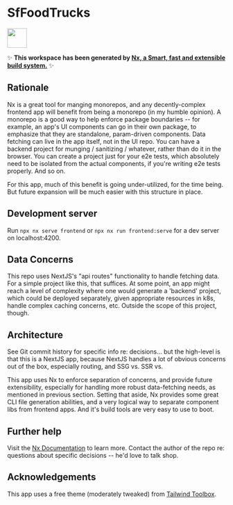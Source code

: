 # SfFoodTrucks

<a alt="Nx logo" href="https://nx.dev" target="_blank" rel="noreferrer"><img src="https://raw.githubusercontent.com/nrwl/nx/master/images/nx-logo.png" width="45"></a>

✨ **This workspace has been generated by [Nx, a Smart, fast and extensible build system.](https://nx.dev)** ✨

## Rationale

Nx is a great tool for manging monorepos, and any decently-complex frontend app will benefit from being a monorepo (in my humble opinion). A monorepo is a good way to help enforce package boundaries -- for example, an app's UI components can go in their own package, to emphasize that they are standalone, param-driven components. Data fetching can live in the app itself, not in the UI repo. You can have a backend project for munging / sanitizing / whatever, rather than do it in the browser. You can create a project just for your e2e tests, which absolutely need to be isolated from the actual components, if you're writing e2e tests properly. And so on.

For this app, much of this benefit is going under-utilized, for the time being. But future expansion will be much easier with this structure in place.

## Development server

Run `npx nx serve frontend` or `npx nx run frontend:serve` for a dev server on localhost:4200.

## Data Concerns

This repo uses NextJS's "api routes" functionality to handle fetching data. For a simple project like this, that suffices. At some point, an app might reach a level of complexity where one would generate a 'backend' project, which could be deployed separately, given appropriate resources in k8s, handle complex caching concerns, etc. Outside the scope of this project, though.

## Architecture

See Git commit history for specific info re: decisions... but the high-level is that this is a NextJS app, because NextJS handles a lot of obvious concerns out of the box, especially routing, and SSG vs. SSR vs.

This app uses Nx to enforce separation of concerns, and provide future extensibility, especially for handling more robust data-fetching needs, as mentioned in previous section. Setting that aside, Nx provides some great CLI file generation abilities, and a very logical way to separate component libs from frontend apps. And it's build tools are very easy to use to boot.

## Further help

Visit the [Nx Documentation](https://nx.dev) to learn more. Contact the author of the repo re: questions about specific decisions -- he'd love to talk shop.

## Acknowledgements

This app uses a free theme (moderately tweaked) from [Tailwind Toolbox](https://www.tailwindtoolbox.com).
